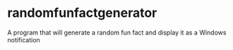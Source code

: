 # randomfunfactgenerator
A program that will generate a random fun fact and display it as a Windows notification
